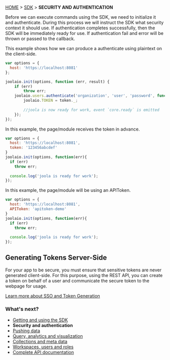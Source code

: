 [HOME](Home) > [SDK](sdk) > **SECURITY AND AUTHENTICATION**

Before we can execute commands using the SDK, we need to initialize it and authenticate.
During this process we will instruct the SDK what security context it should use. If authentication completes successfully, then the SDK will be immediately ready for use. If authentication fail and error will be thrown or passed to the callback.

This example shows how we can produce a authenticate using plaintext on the client-side.
```js
var options = {
  host: 'https://localhost:8081'
};

joolaio.init(options, function (err, result) {
    if (err)
        throw err;
    joolaio.users.authenticate('organization', 'user', 'password', function (err, token) {
        joolaio.TOKEN = token._;
        
        //joola is now ready for work, event `core.ready` is emitted
    });
});
```

In this example, the page/module receives the token in advance.
```js
var options = {
  host: 'https://localhost:8081',
  token: '123456abcdef'
}
joolaio.init(options, function(err){
  if (err)
    throw err;
    
  console.log('joola is ready for work');
});
```

In this example, the page/module will be using an APIToken.
```js
var options = {
  host: 'https://localhost:8081',
  APIToken: 'apitoken-demo'
}
joolaio.init(options, function(err){
  if (err)
    throw err;
    
  console.log('joola is ready for work');
});
```

## Generating Tokens Server-Side

For your app to be secure, you must ensure that sensitive tokens are never generated client-side. For this purpose, using the REST API, you can create a token on behalf of a user and communicate the secure token to the webpage for usage.

[Learn more about SSO and Token Generation](https://github.com/joola/joola/wiki/api-documentation#generate-token-post)

### What's next?

- [Getting and using the SDK](using-the-sdk)
- **Security and authentication**
- [Pushing data](pushing-data)
- [Query, analytics and visualization](https://github.com/joola/joola/wiki/sdk-api-documentation#joolaioviz)
- [Collections and meta data](collections)
- [Workspaces, users and roles](basic-concepts)
- [Complete API documentation](sdk-api-documentation)
